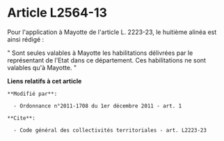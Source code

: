 # Article L2564-13

Pour l'application à Mayotte de l'article L. 2223-23, le huitième alinéa est ainsi rédigé : 

" Sont seules valables à Mayotte les habilitations délivrées par le représentant de l'Etat dans ce département. Ces
habilitations ne sont valables qu'à Mayotte. "

**Liens relatifs à cet article**

	**Modifié par**:

	  - Ordonnance n°2011-1708 du 1er décembre 2011 - art. 1

	**Cite**:

	  - Code général des collectivités territoriales - art. L2223-23
